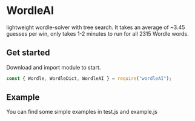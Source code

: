 # WordleAI
lightweight wordle-solver with tree search.
It takes an average of ~3.45 guesses per win, only takes 1-2 minutes to run for all 2315 Wordle words.

## Get started
Download and import module to start.
```javascript
const { Wordle, WordleDict, WordleAI } = require("wordleAI");
```

## Example
You can find some simple examples in test.js and example.js
